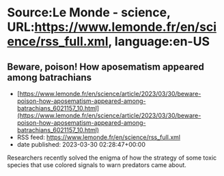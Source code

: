 # Source:Le Monde - science, URL:https://www.lemonde.fr/en/science/rss_full.xml, language:en-US

## Beware, poison! How aposematism appeared among batrachians
 - [https://www.lemonde.fr/en/science/article/2023/03/30/beware-poison-how-aposematism-appeared-among-batrachians_6021157_10.html](https://www.lemonde.fr/en/science/article/2023/03/30/beware-poison-how-aposematism-appeared-among-batrachians_6021157_10.html)
 - RSS feed: https://www.lemonde.fr/en/science/rss_full.xml
 - date published: 2023-03-30 02:28:47+00:00

Researchers recently solved the enigma of how the strategy of some toxic species that use colored signals to warn predators came about.

